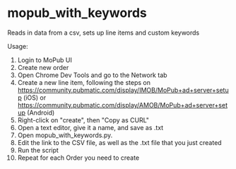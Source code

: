 # mopub_with_keywords
Reads in data from a csv, sets up line items and custom keywords

Usage:
1) Login to MoPub UI
2) Create new order
3) Open Chrome Dev Tools and go to the Network tab
4) Create a new line item, following the steps on https://community.pubmatic.com/display/IMOB/MoPub+ad+server+setup (iOS) or https://community.pubmatic.com/display/AMOB/MoPub+ad+server+setup (Android)
5) Right-click on "create", then "Copy as CURL"
6) Open a text editor, give it a name, and save as .txt
7) Open mopub_with_keywords.py.
8) Edit the link to the CSV file, as well as the .txt file that you just created
9) Run the script
10) Repeat for each Order you need to create
